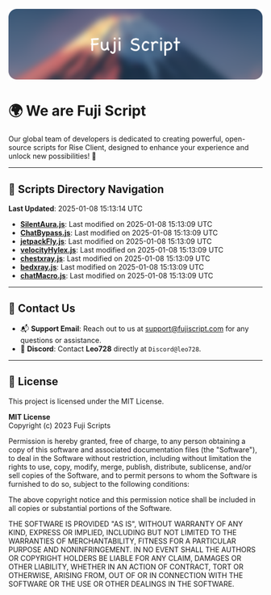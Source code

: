 ![Banner](.github/b.webp)

# 🌍 **We are Fuji Script**

Our global team of developers is dedicated to creating powerful, open-source scripts for Rise Client, designed to enhance your experience and unlock new possibilities! 🌟

---
<!-- SCRIPTS_NAVIGATION_START -->
## 📂 **Scripts Directory Navigation**

**Last Updated**: 2025-01-08 15:13:14 UTC

- **[SilentAura.js](scripts/SilentAura.js)**: Last modified on 2025-01-08 15:13:09 UTC
- **[ChatBypass.js](scripts/ChatBypass.js)**: Last modified on 2025-01-08 15:13:09 UTC
- **[jetpackFly.js](scripts/jetpackFly.js)**: Last modified on 2025-01-08 15:13:09 UTC
- **[velocityHylex.js](scripts/velocityHylex.js)**: Last modified on 2025-01-08 15:13:09 UTC
- **[chestxray.js](scripts/chestxray.js)**: Last modified on 2025-01-08 15:13:09 UTC
- **[bedxray.js](scripts/bedxray.js)**: Last modified on 2025-01-08 15:13:09 UTC
- **[chatMacro.js](scripts/chatMacro.js)**: Last modified on 2025-01-08 15:13:09 UTC

<!-- SCRIPTS_NAVIGATION_END -->

---

## 💬 **Contact Us**  
- 📬 **Support Email**: Reach out to us at [support@fujiscript.com](mailto:support@fujiscript.com) for any questions or assistance.  
- 💬 **Discord**: Contact **Leo728** directly at `Discord@leo728`.

---

## 📜 **License**

This project is licensed under the MIT License.  

**MIT License**  
Copyright (c) 2023 Fuji Scripts  

Permission is hereby granted, free of charge, to any person obtaining a copy of this software and associated documentation files (the "Software"), to deal in the Software without restriction, including without limitation the rights to use, copy, modify, merge, publish, distribute, sublicense, and/or sell copies of the Software, and to permit persons to whom the Software is furnished to do so, subject to the following conditions:  

The above copyright notice and this permission notice shall be included in all copies or substantial portions of the Software.  

THE SOFTWARE IS PROVIDED "AS IS", WITHOUT WARRANTY OF ANY KIND, EXPRESS OR IMPLIED, INCLUDING BUT NOT LIMITED TO THE WARRANTIES OF MERCHANTABILITY, FITNESS FOR A PARTICULAR PURPOSE AND NONINFRINGEMENT. IN NO EVENT SHALL THE AUTHORS OR COPYRIGHT HOLDERS BE LIABLE FOR ANY CLAIM, DAMAGES OR OTHER LIABILITY, WHETHER IN AN ACTION OF CONTRACT, TORT OR OTHERWISE, ARISING FROM, OUT OF OR IN CONNECTION WITH THE SOFTWARE OR THE USE OR OTHER DEALINGS IN THE SOFTWARE.  
